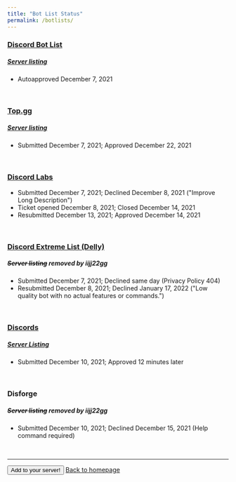 ```yaml
---
title: "Bot List Status"
permalink: /botlists/
---
```


### [Discord Bot List](https://discordbotlist.com/bots/internet-time)
##### [Server listing](https://discordbotlist.com/servers/internet-time-community)
- Autoapproved December 7, 2021

<br>

### [Top.gg](https://top.gg/bot/917521502985945139)
##### [Server listing](https://top.gg/servers/917857859453218836)
- Submitted December 7, 2021; Approved December 22, 2021

<br>

### [Discord Labs](https://bots.discordlabs.org/bot/917521502985945139)
- Submitted December 7, 2021; Declined December 8, 2021 ("Improve Long Description")
- Ticket opened December 8, 2021; Closed December 14, 2021
- Resubmitted December 13, 2021; Approved December 14, 2021

<br>

### [Discord Extreme List (Delly)](https://discordextremelist.xyz/en-US/bots/917521502985945139)
##### ~~Server listing~~ removed by iijj22gg
- Submitted December 7, 2021; Declined same day (Privacy Policy 404)
- Resubmitted December 8, 2021; Declined January 17, 2022 ("Low quality bot with no actual features or commands.")

<br>

### [Discords](https://discords.com/bots/bot/917521502985945139)
##### [Server Listing](https://discords.com/servers/917857859453218836)
- Submitted December 10, 2021; Approved 12 minutes later

<br>

### Disforge
##### ~~Server listing~~ removed by iijj22gg
- Submitted December 10, 2021; Declined December 15, 2021 (Help command required)

<br>

<hr>

<button onclick="window.location.href='https://discord.com/api/oauth2/authorize?client_id=917521502985945139&scope=bot'; method='get'; target='_blank'; rel='noopener noreferrer'">Add to your server!</button> [Back to homepage](https://iijj22gg.github.io/Internet-Time-Display/)
